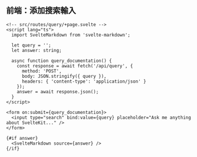 ## <carbon-search /> 前端：添加搜索輸入 <!-- Add a search box to the front end -->

```svelte {all|5,9,11,19|6,14,23|9}
<!-- src/routes/query/+page.svelte -->
<script lang="ts">
  import SvelteMarkdown from 'svelte-markdown';
  
  let query = '';
  let answer: string;
  
  async function query_documentation() {
    const response = await fetch('/api/query', {
      method: 'POST',
      body: JSON.stringify({ query }),
      headers: { 'content-type': 'application/json' }
    });
    answer = await response.json();
  }
</script>

<form on:submit={query_documentation}>
  <input type="search" bind:value={query} placeholder="Ask me anything about SvelteKit..." />
</form>

{#if answer}
  <SvelteMarkdown source={answer} />
{/if}
```

<!-- 
然後在前端：添加搜索輸入
1. 我要加新 SvelteKit 路由: `/query` 所以我創建這個文件: `routes/query/+page.svelte` 
2. 加一個輸入，bind 那個輸入的值到 query 變量. 把那個 query 發送到我們的後端 API
3. 等待答案, 再顯示答案

Next is the frontend: add a search input
1. Create a new SvelteKit route that will display at `/query` by adding `routes/query/+page.svelte`
2. Add an input, bind the value to the query variable and send that to our backend API using a fetch request
3. When we receive the answer we'll display the markdown to the user.

Now, let's create the backend API for `/api/query`. Since we're using SvelteKit, it's REALLY easy. -->